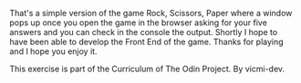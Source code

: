 That's a simple version of the game Rock, Scissors, Paper where a window pops up once you open the game in the browser asking for your five answers and you can check in the console the output. Shortly I hope to have been able to develop the Front End of the game. Thanks for playing and I hope you enjoy it.

This exercise is part of the Curriculum of The Odin Project. By vicmi-dev.